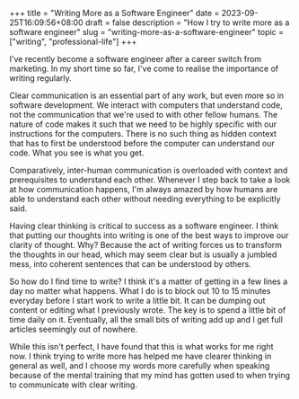 +++
title = "Writing More as a Software Engineer"
date = 2023-09-25T16:09:56+08:00
draft = false
description = "How I try to write more as a software engineer"
slug = "writing-more-as-a-software-engineer"
topic = ["writing", "professional-life"]
+++

I've recently become a software engineer after a career switch from marketing. In my short time so far, I've come to realise the importance of writing regularly.

Clear communication is an essential part of any work, but even more so in software development. We interact with computers that understand code, not the communication that we're used to with other fellow humans. The nature of code makes it such that we need to be highly specific with our instructions for the computers. There is no such thing as hidden context that has to first be understood before the computer can understand our code. What you see is what you get.

Comparatively, inter-human communication is overloaded with context and prerequisites to understand each other. Whenever I step back to take a look at how communication happens, I'm always amazed by how humans are able to understand each other without needing everything to be explicitly said.

Having clear thinking is critical to success as a software engineer. I think that putting our thoughts into writing is one of the best ways to improve our clarity of thought. Why? Because the act of writing forces us to transform the thoughts in our head, which may seem clear but is usually a jumbled mess, into coherent sentences that can be understood by others.

So how do I find time to write? I think it's a matter of getting in a few lines a day no matter what happens. What I do is to block out 10 to 15 minutes everyday before I start work to write a little bit. It can be dumping out content or editing what I previously wrote. The key is to spend a little bit of time daily on it. Eventually, all the small bits of writing add up and I get full articles seemingly out of nowhere.

While this isn't perfect, I have found that this is what works for me right now. I think trying to write more has helped me have clearer thinking in general as well, and I choose my words more carefully when speaking because of the mental training that my mind has gotten used to when trying to communicate with clear writing.
